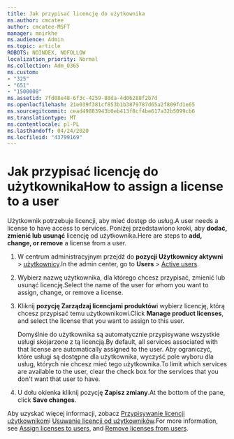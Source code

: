 ```yaml
---
title: Jak przypisać licencję do użytkownika
ms.author: cmcatee
author: cmcatee-MSFT
manager: mnirkhe
ms.audience: Admin
ms.topic: article
ROBOTS: NOINDEX, NOFOLLOW
localization_priority: Normal
ms.collection: Adm_O365
ms.custom:
- "325"
- "651"
- "1500008"
ms.assetid: 7fd08e48-6f3c-4259-88da-4d06288f2b7d
ms.openlocfilehash: 21e039f381cf853b1b3879787d65a2f809fd1e65
ms.sourcegitcommit: cead49883943b0eb413f8cf4be617a32b5099cb6
ms.translationtype: MT
ms.contentlocale: pl-PL
ms.lasthandoff: 04/24/2020
ms.locfileid: "43799169"
---
```

# <a name="how-to-assign-a-license-to-a-user"></a><span data-ttu-id="0c269-102">Jak przypisać licencję do użytkownika</span><span class="sxs-lookup"><span data-stu-id="0c269-102">How to assign a license to a user</span></span>

<span data-ttu-id="0c269-103">Użytkownik potrzebuje licencji, aby mieć dostęp do usług.</span><span class="sxs-lookup"><span data-stu-id="0c269-103">A user needs a license to have access to services.</span></span> <span data-ttu-id="0c269-104">Poniżej przedstawiono kroki, aby **dodać, zmienić lub usunąć** licencję od użytkownika.</span><span class="sxs-lookup"><span data-stu-id="0c269-104">Here are steps to **add, change, or remove** a license from a user.</span></span>
  
1. <span data-ttu-id="0c269-105">W centrum administracyjnym przejdź do **pozycji Użytkownicy aktywni** \> [użytkownicy](https://go.microsoft.com/fwlink/p/?linkid=834822).</span><span class="sxs-lookup"><span data-stu-id="0c269-105">In the admin center, go to **Users** \> [Active users](https://go.microsoft.com/fwlink/p/?linkid=834822).</span></span>

2. <span data-ttu-id="0c269-106">Wybierz nazwę użytkownika, dla którego chcesz przypisać, zmienić lub usunąć licencję.</span><span class="sxs-lookup"><span data-stu-id="0c269-106">Select the name of the user for whom you want to assign, change, or remove a license.</span></span>

3. <span data-ttu-id="0c269-107">Kliknij **pozycję Zarządzaj licencjami produktów**i wybierz licencję, którą chcesz przypisać temu użytkownikowi.</span><span class="sxs-lookup"><span data-stu-id="0c269-107">Click **Manage product licenses**, and select the license that you want to assign to this user.</span></span>

    <span data-ttu-id="0c269-108">Domyślnie do użytkownika są automatycznie przypisywane wszystkie usługi skojarzone z tą licencją.</span><span class="sxs-lookup"><span data-stu-id="0c269-108">By default, all services associated with that license are automatically assigned to the user.</span></span> <span data-ttu-id="0c269-109">Aby ograniczyć, które usługi są dostępne dla użytkownika, wyczyść pole wyboru dla usług, których nie chcesz mieć tego użytkownika.</span><span class="sxs-lookup"><span data-stu-id="0c269-109">To limit which services are available to the user, clear the check box for the services that you don't want that user to have.</span></span>

4. <span data-ttu-id="0c269-110">U dołu okienka kliknij pozycję **Zapisz zmiany**.</span><span class="sxs-lookup"><span data-stu-id="0c269-110">At the bottom of the pane, click **Save changes**.</span></span>

<span data-ttu-id="0c269-111">Aby uzyskać więcej informacji, zobacz [Przypisywanie licencji użytkownikom](https://docs.microsoft.com/office365/admin/subscriptions-and-billing/assign-licenses-to-users)i [Usuwanie licencji od użytkowników](https://docs.microsoft.com/office365/admin/subscriptions-and-billing/remove-licenses-from-users).</span><span class="sxs-lookup"><span data-stu-id="0c269-111">For more information, see [Assign licenses to users](https://docs.microsoft.com/office365/admin/subscriptions-and-billing/assign-licenses-to-users), and [Remove licenses from users](https://docs.microsoft.com/office365/admin/subscriptions-and-billing/remove-licenses-from-users).</span></span>